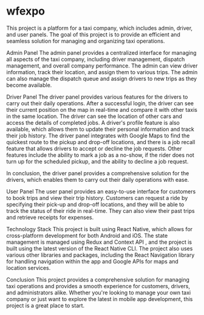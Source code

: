 # wfexpo
This project is a platform for a taxi company, which includes admin, driver, and user panels. The goal of this project is to provide an efficient and seamless solution for managing and organizing taxi operations.

Admin Panel
The admin panel provides a centralized interface for managing all aspects of the taxi company, including driver management, dispatch management, and overall company performance. The admin can view driver information, track their location, and assign them to various trips. The admin can also manage the dispatch queue and assign drivers to new trips as they become available.

Driver Panel
The driver panel provides various features for the drivers to carry out their daily operations. After a successful login, the driver can see their current position on the map in real-time and compare it with other taxis in the same location. The driver can see the location of other cars and access the details of completed jobs. A driver's profile feature is also available, which allows them to update their personal information and track their job history. The driver panel integrates with Google Maps to find the quickest route to the pickup and drop-off locations, and there is a job recall feature that allows drivers to accept or decline the job requests. Other features include the ability to mark a job as a no-show, if the rider does not turn up for the scheduled pickup, and the ability to decline a job request.

In conclusion, the driver panel provides a comprehensive solution for the drivers, which enables them to carry out their daily operations with ease.

User Panel
The user panel provides an easy-to-use interface for customers to book trips and view their trip history. Customers can request a ride by specifying their pick-up and drop-off locations, and they will be able to track the status of their ride in real-time. They can also view their past trips and retrieve receipts for expenses.

Technology Stack
This project is built using React Native, which allows for cross-platform development for both Android and iOS. The state management is managed using Redux and Context API , and the project is built using the latest version of the React Native CLI. The project also uses various other libraries and packages, including the React Navigation library for handling navigation within the app and Google APIs for maps and location services.

Conclusion
This project provides a comprehensive solution for managing taxi operations and provides a smooth experience for customers, drivers, and administrators alike. Whether you're looking to manage your own taxi company or just want to explore the latest in mobile app development, this project is a great place to start.
